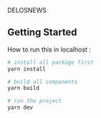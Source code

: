 DELOSNEWS

## Getting Started

How to run this in localhost :

```bash
# install all package first
yarn install 

# build all components
yarn build

# run the project
yarn dev
```
